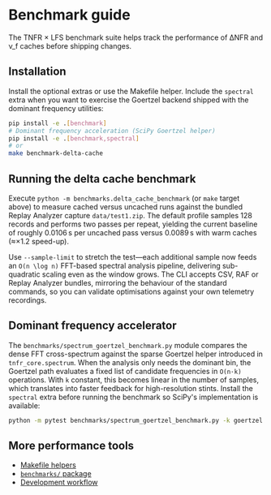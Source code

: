 # Benchmark guide

The TNFR × LFS benchmark suite helps track the performance of ΔNFR and ν_f
caches before shipping changes.

## Installation

Install the optional extras or use the Makefile helper. Include the ``spectral``
extra when you want to exercise the Goertzel backend shipped with the dominant
frequency utilities:

```bash
pip install -e .[benchmark]
# Dominant frequency acceleration (SciPy Goertzel helper)
pip install -e .[benchmark,spectral]
# or
make benchmark-delta-cache
```

## Running the delta cache benchmark

Execute `python -m benchmarks.delta_cache_benchmark` (or `make` target above) to
measure cached versus uncached runs against the bundled Replay Analyzer capture
`data/test1.zip`. The default profile samples 128 records and performs two
passes per repeat, yielding the current baseline of roughly 0.0106 s per
uncached pass versus 0.0089 s with warm caches (≈×1.2 speed-up).

Use `--sample-limit` to stretch the test—each additional sample now feeds an
``O(n \log n)`` FFT-based spectral analysis pipeline, delivering sub-quadratic
scaling even as the window grows. The CLI accepts CSV, RAF or Replay Analyzer
bundles, mirroring the behaviour of the standard commands, so you can validate
optimisations against your own telemetry recordings.

## Dominant frequency accelerator

The ``benchmarks/spectrum_goertzel_benchmark.py`` module compares the dense FFT
cross-spectrum against the sparse Goertzel helper introduced in
``tnfr_core.spectrum``. When the analysis only needs the dominant bin, the
Goertzel path evaluates a fixed list of candidate frequencies in ``O(n·k)``
operations. With ``k`` constant, this becomes linear in the number of samples,
which translates into faster feedback for high-resolution stints. Install the
``spectral`` extra before running the benchmark so SciPy's implementation is
available:

```bash
python -m pytest benchmarks/spectrum_goertzel_benchmark.py -k goertzel
```

## More performance tools

* [Makefile helpers](../Makefile)
* [`benchmarks/` package](../benchmarks)
* [Development workflow](DEVELOPMENT.md)
